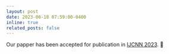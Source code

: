 ```yaml
---
layout: post
date: 2023-06-18 07:59:00-0400
inline: true
related_posts: false
---
```


Our papper has been accepted for publication in  [IJCNN 2023](https://ieeexplore.ieee.org/abstract/document/10191875). :ghost:
